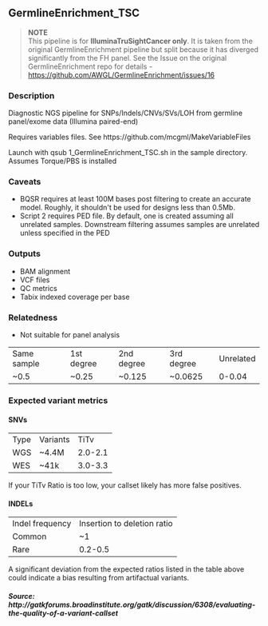 <h2>GermlineEnrichment_TSC</h2>

> **NOTE**  
> This pipeline is for **IlluminaTruSightCancer only**. It is taken from the original GermlineEnrichment pipeline but split because it has diverged significantly from the FH panel. See the Issue on the original GermlineEnrichment repo for details - https://github.com/AWGL/GermlineEnrichment/issues/16

<h3>Description</h3>
<p>Diagnostic NGS pipeline for SNPs/Indels/CNVs/SVs/LOH from germline panel/exome data (Illumina paired-end)</p>
<p>Requires variables files. See https://github.com/mcgml/MakeVariableFiles</p>
<p>Launch with qsub 1_GermlineEnrichment_TSC.sh in the sample directory. Assumes Torque/PBS is installed</p>
<h3>Caveats</h3>
<ul>
  <li>BQSR requires at least 100M bases post filtering to create an accurate model. Roughly, it shouldn't be used for designs less than 0.5Mb.</li>
  <li>Script 2 requires PED file. By default, one is created assuming all unrelated samples. Downstream filtering assumes samples are unrelated unless specified in the PED</li>
</ul>
<h3>Outputs</h3>
<ul>
  <li>BAM alignment</li>
  <li>VCF files</li>
  <li>QC metrics</li>
  <li>Tabix indexed coverage per base</li>
</ul>
<h3>Relatedness</h3>
<ul>
  <li>Not suitable for panel analysis</li>
</ul>
<table>
    <tr>
        <td>Same sample</td>
        <td>1st degree</td>
        <td>2nd degree</td>
        <td>3rd degree</td>
        <td>Unrelated</td>
    </tr>
    <tr>
        <td>~0.5</td>
        <td>~0.25</td>
        <td>~0.125</td>
        <td>~0.0625</td>
        <td>0-0.04</td>
    </tr>
</table>
<h3>Expected variant metrics</h3>
<h4>SNVs</h4>
<table>
    <tr>
        <td>Type</td>
        <td>Variants</td>
        <td>TiTv</td>
    </tr>
    <tr>
        <td>WGS</td>
        <td>~4.4M</td>
        <td>2.0-2.1</td>
    </tr>
    <tr>
        <td>WES</td>
        <td>~41k</td>
        <td>3.0-3.3</td>
    </tr>
</table>
<p>If your TiTv Ratio is too low, your callset likely has more false positives.</p>
<h4>INDELs</h4>
<table>
    <tr>
        <td>Indel frequency</td>
        <td>Insertion to deletion ratio</td>
    </tr>
    <tr>
        <td>Common</td>
        <td>~1</td>
    </tr>
    <tr>
        <td>Rare</td>
        <td>0.2-0.5</td>
    </tr>
</table>
<p>A significant deviation from the expected ratios listed in the table above could indicate a bias resulting from artifactual variants.</p>
<h5>Source: http://gatkforums.broadinstitute.org/gatk/discussion/6308/evaluating-the-quality-of-a-variant-callset</h5>
